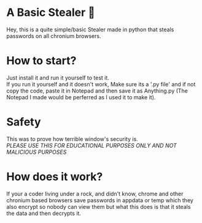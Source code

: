 # A Basic Stealer 🌟

Hey, this is a quite simple/basic Stealer made in python that steals passwords on all chronium browsers.


# How to start?

Just install it and run it yourself to test it.                                                                                      
If you run it yourself and it doesn't work, Make sure its a '.py file' and if not copy the code, paste it in Notepad and then save it as Anything.py (The Notepad I made would be perferred as I used it to make it).


# Safety

This was to prove how terrible window's security is.                                                                                                                    
*PLEASE USE THIS FOR EDUCATIONAL PURPOSES ONLY AND NOT MALICIOUS PURPOSES*


# How does it work?

If your a coder living under a rock, and didn't know, chrome and other chronium based browsers save passwords in appdata or temp
which they also encrypt so nobody can view them but what this does is that it steals the data and then decrypts it.
